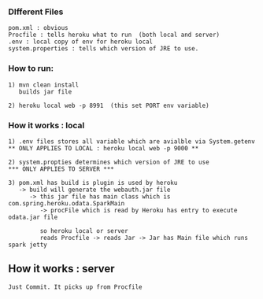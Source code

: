 ### DIfferent Files
    
    pom.xml : obvious
    Procfile : tells heroku what to run  (both local and server)
    .env : local copy of env for heroku local
    system.properties : tells which version of JRE to use. 

### How to run:

    1) mvn clean install
       builds jar file
    
    2) heroku local web -p 8991  (this set PORT env variable)
    

### How it works : local   
    
    1) .env files stores all variable which are avialble via System.getenv
    ** ONLY APPLIES TO LOCAL : heroku local web -p 9000 **
    
    2) system.propties determines which version of JRE to use
    *** ONLY APPLIES TO SERVER ***
    
    3) pom.xml has build is plugin is used by heroku
       -> build will generate the webauth.jar file
          -> this jar file has main class which is com.spring.heroku.odata.SparkMain
             -> procFile which is read by Heroku has entry to execute odata.jar file
    
             so heroku local or server
             reads Procfile -> reads Jar -> Jar has Main file which runs spark jetty
    
## How it works : server
    
    Just Commit. It picks up from Procfile
